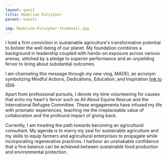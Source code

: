 ```yaml
---
layout: guest
title: Madeline Pulsipher
parent: Guests

img: Madeline-Pulsipher-thumbnail.jpg
---
```





I hold a firm conviction in sustainable agriculture&#39;s transformative potential to bolster the well-being of our planet. My foundation combines a background in leadership coupled with hands-on exposure across various arenas, stitched by a pledge to superior performance and an unyielding fervor to bring about substantial outcomes.

I am channeling this message through my new vlog, MADEI, an acronym symbolizing Mindful Actions, Dedications, Education, and Inspiration [link to vlog](https://www.youtube.com/@mindfulmadei).

Apart from professional pursuits, I devote my time volunteering for causes that echo my heart&#39;s fervor such as All About Equine Rescue and the International Refugee Committee. These engagements have infused my life with prismatic experiences, teaching me the irreplaceable value of collaboration and the profound impact of giving back.

Currently, I am treading the path towards becoming an agricultural consultant. My agenda is to marry my zeal for sustainable agriculture and my skills to equip farmers and agricultural enterprises to propagate while incorporating regenerative practices. I harbour an unshakable confidence that a fine balance can be achieved between sustainable food production and environmental protection.

